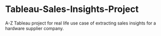 # Tableau-Sales-Insights-Project
A-Z  Tableau project for real life use case of extracting sales insights for a hardware supplier company.
